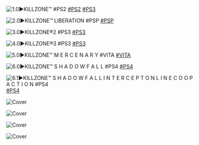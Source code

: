 <!--

<details>
<summary>layout: page
title: "KILLZONE"
permalink: https://jeuxsf.github.io/JSF/sony/killzone/

</details>
  
#### hidden field with metadata

-->

![1.0►KILLZONE™ #PS2](https://www.mobygames.com/images/covers/l/50323-killzone-playstation-2-front-cover.jpg)
[#PS2]() [#PS3]()

![2.0►KILLZONE™ LIBERATION #PSP](https://www.mobygames.com/images/covers/l/149108-killzone-liberation-psp-front-cover.jpg)
[#PSP]()

![3.0►KILLZONE®2 #PS3](https://www.mobygames.com/images/covers/l/154555-killzone-2-playstation-3-front-cover.jpg)
[#PS3]()

![4.0►KILLZONE®3 #PS3](https://www.mobygames.com/images/covers/l/264635-killzone-3-playstation-3-front-cover.jpg)
[#PS3]()

![5.0►KILLZONE™ M E R C E N A R Y #VITA](https://www.mobygames.com/images/covers/l/376035-killzone-mercenary-ps-vita-front-cover.png)
[#VITA]()

![6.0►KILLZONE™ S H A D O W  F A L L #PS4](https://www.mobygames.com/images/covers/l/272859-killzone-shadow-fall-playstation-4-front-cover.jpg)
[#PS4]()

![6.1►KILLZONE™ S H A D O W  F A L L   I  N  T  E  R  C  E  P  T   O  N  L  I  N  E   C  O  O  P   A  C  T  I  O  N #PS4](https://www.mobygames.com/images/covers/l/392839-killzone-shadow-fall-intercept-playstation-4-front-cover.png)
[#PS4]()

![Cover]()
[]()

![Cover]()
[]()

![Cover]()
[]()

![Cover]()
[]()
